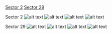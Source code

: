 [Sector 2](#sector2)
[Sector 29](#sector29)

<a name = "sector2"></a>
Sector 2
![alt text](/images/HATS-16_Sector_2/HATS-16_Sector_2_a_TimeSeries.png)
![alt text](/images/HATS-16_Sector_2/HATS-16_Sector_2_b_FoldedLightCurve.png)
![alt text](/images/HATS-16_Sector_2/HATS-16_Sector_2_b_IndividualTransitsWithFit.png)
![alt text](/images/HATS-16_Sector_2/HATS-16_Sector_2_c_TimingResiduals.png)

<a name = "sector29"></a>
Sector 29
![alt text](/images/HATS-16_Sector_29/HATS-16_Sector_29_a_TimeSeries.png)
![alt text](/images/HATS-16_Sector_29/HATS-16_Sector_29_b_FoldedLightCurve.png)
![alt text](/images/HATS-16_Sector_29/HATS-16_Sector_29_b_IndividualTransitsWithFit.png)
![alt text](/images/HATS-16_Sector_29/HATS-16_Sector_29_c_TimingResiduals.png)

